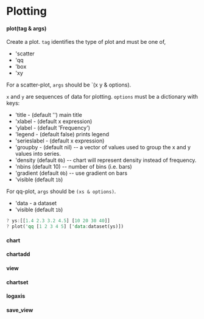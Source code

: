 # Plotting

#### plot(tag & args)

Create a plot. `tag` identifies the type of plot and must be one of,

 - 'scatter
 - 'qq
 - 'box
 - 'xy

For a scatter-plot, `args` should be `(x y & options).

`x` and `y` are sequences of data for plotting.
`options` must be a dictionary with keys:

 - 'title - (default '') main title
 - 'xlabel - (default x expression)
 - 'ylabel - (default 'Frequency')
 - 'legend - (default false) prints legend
 - 'serieslabel - (default x expression)
 - 'groupby - (default nil) -- a vector of values used to group the x and y values into series.
 - 'density (default `0b`) -- chart will represent density instead of frequency.
 - 'nbins (default 10) -- number of bins (i.e. bars)
 - 'gradient (default `0b`) -- use gradient on bars
 - 'visible (default `1b`)


For qq-plot, `args` should be `(xs & options)`.

 - 'data - a dataset
 - 'visible (default `1b`)

```rust
? ys:[[1.4 2.3 3.2 4.5] [10 20 30 40]]
? plot('qq [1 2 3 4 5] ['data:dataset(ys)])
```



#### chart

#### chartadd

#### view

#### chartset

#### logaxis

#### save_view